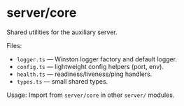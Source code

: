 # server/core

Shared utilities for the auxiliary server.

Files:
- `logger.ts` — Winston logger factory and default logger.
- `config.ts` — lightweight config helpers (port, env).
- `health.ts` — readiness/liveness/ping handlers.
- `types.ts` — small shared types.

Usage:
Import from `server/core` in other `server/` modules.
